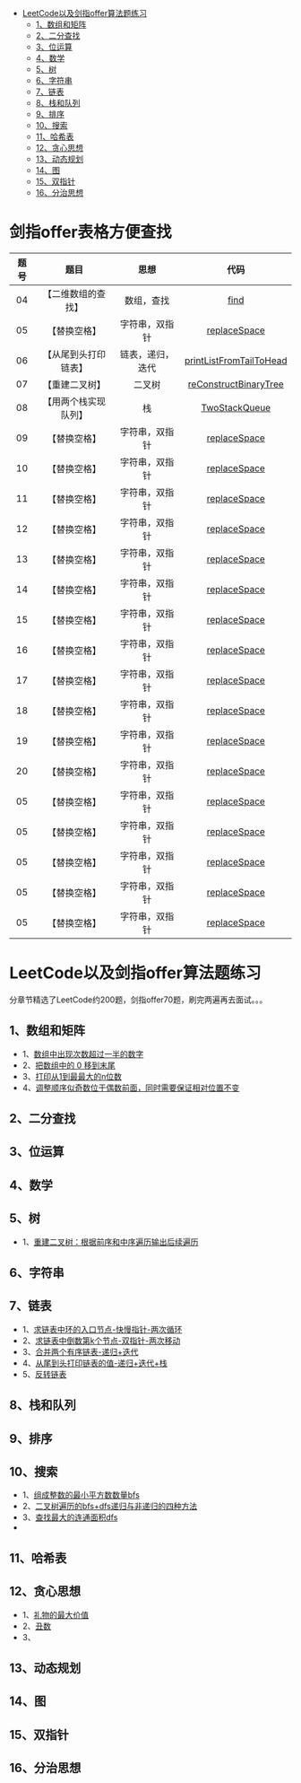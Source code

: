    * [LeetCode以及剑指offer算法题练习](#leetcode以及剑指offer算法题练习)
      * [1、数组和矩阵](#1数组和矩阵)
      * [2、二分查找](#2二分查找)
      * [3、位运算](#3位运算)
      * [4、数学](#4数学)
      * [5、树](#5树)
      * [6、字符串](#6字符串)
      * [7、链表](#7链表)
      * [8、栈和队列](#8栈和队列)
      * [9、排序](#9排序)
      * [10、搜索](#10搜索)
      * [11、哈希表](#11哈希表)
      * [12、贪心思想](#12贪心思想)
      * [13、动态规划](#13动态规划)
      * [14、图](#14图)
      * [15、双指针](#15双指针)
      * [16、分治思想](#16分治思想)

# 剑指offer表格方便查找

| 题号  |         题目         |       思想       |                                                                 代码                                                                  |
| :---: | :------------------: | :--------------: | :-----------------------------------------------------------------------------------------------------------------------------------: |
|  04   |  【二维数组的查找】  |    数组，查找    |                  [find](https://github.com/ycFw/Algorithm-Practices/blob/master/src/yc/java/Arrays/Find_offer4.java)                  |
|  05   |     【替换空格】     |  字符串，双指针  |          [replaceSpace](https://github.com/ycFw/Algorithm-Practices/blob/master/src/yc/java/String/replaceSpace_offer5.java)          |
|  06   | 【从尾到头打印链表】 | 链表，递归，迭代 | [printListFromTailToHead ](https://github.com/ycFw/Algorithm-Practices/blob/master/src/yc/java/ListNode/printListFromTailToHead.java) |
|  07   |    【重建二叉树】    |      二叉树      |  [reConstructBinaryTree](https://github.com/ycFw/Algorithm-Practices/blob/master/src/yc/java/Tree/reConstructBinaryTree_offer7.java)  |
|  08   | 【用两个栈实现队列】 |        栈        |       [TwoStackQueue](https://github.com/ycFw/Algorithm-Practices/blob/master/src/yc/java/StackAndQueue/TestStack_offer9.java)        |
|  09   |     【替换空格】     |  字符串，双指针  |          [replaceSpace](https://github.com/ycFw/Algorithm-Practices/blob/master/src/yc/java/String/replaceSpace_offer5.java)          |
|  10   |     【替换空格】     |  字符串，双指针  |          [replaceSpace](https://github.com/ycFw/Algorithm-Practices/blob/master/src/yc/java/String/replaceSpace_offer5.java)          |
|  11   |     【替换空格】     |  字符串，双指针  |          [replaceSpace](https://github.com/ycFw/Algorithm-Practices/blob/master/src/yc/java/String/replaceSpace_offer5.java)          |
|  12   |     【替换空格】     |  字符串，双指针  |          [replaceSpace](https://github.com/ycFw/Algorithm-Practices/blob/master/src/yc/java/String/replaceSpace_offer5.java)          |
|  13   |     【替换空格】     |  字符串，双指针  |          [replaceSpace](https://github.com/ycFw/Algorithm-Practices/blob/master/src/yc/java/String/replaceSpace_offer5.java)          |
|  14   |     【替换空格】     |  字符串，双指针  |          [replaceSpace](https://github.com/ycFw/Algorithm-Practices/blob/master/src/yc/java/String/replaceSpace_offer5.java)          |
|  15   |     【替换空格】     |  字符串，双指针  |          [replaceSpace](https://github.com/ycFw/Algorithm-Practices/blob/master/src/yc/java/String/replaceSpace_offer5.java)          |
|  16   |     【替换空格】     |  字符串，双指针  |          [replaceSpace](https://github.com/ycFw/Algorithm-Practices/blob/master/src/yc/java/String/replaceSpace_offer5.java)          |
|  17   |     【替换空格】     |  字符串，双指针  |          [replaceSpace](https://github.com/ycFw/Algorithm-Practices/blob/master/src/yc/java/String/replaceSpace_offer5.java)          |
|  18   |     【替换空格】     |  字符串，双指针  |          [replaceSpace](https://github.com/ycFw/Algorithm-Practices/blob/master/src/yc/java/String/replaceSpace_offer5.java)          |
|  19   |     【替换空格】     |  字符串，双指针  |         [replaceSpace](https://github.com/ycFw/Algor、ithm-Practices/blob/master/src/yc/java/String/replaceSpace_offer5.java)         |
|  20   |     【替换空格】     |  字符串，双指针  |          [replaceSpace](https://github.com/ycFw/Algorithm-Practices/blob/master/src/yc/java/String/replaceSpace_offer5.java)          |
|  05   |     【替换空格】     |  字符串，双指针  |          [replaceSpace](https://github.com/ycFw/Algorithm-Practices/blob/master/src/yc/java/String/replaceSpace_offer5.java)          |
|  05   |     【替换空格】     |  字符串，双指针  |          [replaceSpace](https://github.com/ycFw/Algorithm-Practices/blob/master/src/yc/java/String/replaceSpace_offer5.java)          |
|  05   |     【替换空格】     |  字符串，双指针  |          [replaceSpace](https://github.com/ycFw/Algorithm-Practices/blob/master/src/yc/java/String/replaceSpace_offer5.java)          |
|  05   |     【替换空格】     |  字符串，双指针  |          [replaceSpace](https://github.com/ycFw/Algorithm-Practices/blob/master/src/yc/java/String/replaceSpace_offer5.java)          |
|  05   |     【替换空格】     |  字符串，双指针  |          [replaceSpace](https://github.com/ycFw/Algorithm-Practices/blob/master/src/yc/java/String/replaceSpace_offer5.java)          |







# LeetCode以及剑指offer算法题练习

分章节精选了LeetCode约200题，剑指offer70题，刷完两遍再去面试。。。

## 1、数组和矩阵
- 1、[数组中出现次数超过一半的数字](https://github.com/yc86455610/Algorithm-Practices/blob/master/src/yc/java/Arrays/MoreThanHalfNum_offer39.java)
- 2、[把数组中的 0 移到末尾](https://github.com/yc86455610/Algorithm-Practices/blob/master/src/yc/java/Arrays/moveZeroes_283.java)
- 3、[打印从1到最最大的n位数](https://github.com/yc86455610/Algorithm-Practices/blob/master/src/yc/java/Arrays/print1ToMaxOfNDigits_offer17.java)
- 4、[调整顺序似奇数位于偶数前面，同时需要保证相对位置不变](https://github.com/yc86455610/Algorithm-Practices/blob/master/src/yc/java/Arrays/reOrderArray_offer21.java)


## 2、二分查找




## 3、位运算


## 4、数学


## 5、树
- 1、[重建二叉树：根据前序和中序遍历输出后续遍历](https://github.com/yc86455610/Algorithm-Practices/blob/master/src/yc/java/Tree/reConstructBinaryTree_offer7.java)


## 6、字符串


## 7、链表
- 1、[求链表中环的入口节点-快慢指针-两次循环](https://github.com/yc86455610/Algorithm-Practices/blob/master/src/yc/java/ListNode/EntryNodeOfLoop_offer23.java)
- 2、[求链表中倒数第k个节点-双指针-两次移动](https://github.com/yc86455610/Algorithm-Practices/blob/master/src/yc/java/ListNode/FindKthToTail.java)
- 3、[合并两个有序链表-递归+迭代](https://github.com/yc86455610/Algorithm-Practices/blob/master/src/yc/java/ListNode/Merge.java)
- 4、[从尾到头打印链表的值-递归+迭代+栈](https://github.com/yc86455610/Algorithm-Practices/blob/master/src/yc/java/ListNode/printListFromTailToHead.java)
- 5、[反转链表](https://github.com/yc86455610/Algorithm-Practices/blob/master/src/yc/java/ListNode/reverseList_206.java)


## 8、栈和队列


## 9、排序


## 10、搜索
- 1、[组成整数的最小平方数数量bfs](https://github.com/yc86455610/Algorithm-Practices/blob/master/src/yc/java/Search/numSquares_279.java)
- 2、[二叉树遍历的bfs+dfs递归与非递归的四种方法](https://github.com/yc86455610/Algorithm-Practices/blob/master/src/yc/java/Search/Traversal.java)
- 3、[查找最大的连通面积dfs](https://github.com/yc86455610/Algorithm-Practices/blob/master/src/yc/java/Search/maxAreaOfIsland_695.java)
- []()

## 11、哈希表


## 12、贪心思想
- 1、[礼物的最大价值](https://github.com/yc86455610/Algorithm-Practices/blob/master/src/yc/java/DynamicPlanning/getMost_offer47.java)
- 2、[丑数](https://github.com/yc86455610/Algorithm-Practices/blob/master/src/yc/java/DynamicPlanning/GetUglyNumber_Solution_offer49.java)
- 3、

## 13、动态规划


## 14、图


## 15、双指针


## 16、分治思想
